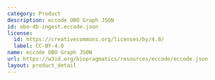```yaml
---
category: Product
description: eccode OBO Graph JSON
id: obo-db-ingest.eccode.json
license:
  id: https://creativecommons.org/licenses/by/4.0/
  label: CC-BY-4.0
name: eccode OBO Graph JSON
url: https://w3id.org/biopragmatics/resources/eccode/eccode.json
layout: product_detail
---
```

